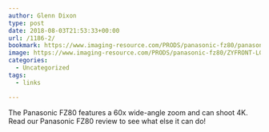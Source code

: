 ```yaml
---
author: Glenn Dixon
type: post
date: 2018-08-03T21:53:33+00:00
url: /1186-2/
bookmark: https://www.imaging-resource.com/PRODS/panasonic-fz80/panasonic-fz80A.HTM
image: https://www.imaging-resource.com/PRODS/panasonic-fz80/ZYFRONT-LG.JPG
categories:
  - Uncategorized
tags:
  - links

---
```

The Panasonic FZ80 features a 60x wide-angle zoom and can shoot 4K. Read our Panasonic FZ80 review to see what else it can do!